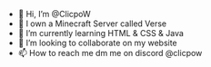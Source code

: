 - 👋 Hi, I’m @ClicpoW
- 👀 I own a Minecraft Server called Verse
- 🌱 I’m currently learning HTML & CSS & Java
- 💞️ I’m looking to collaborate on my website
- 📫 How to reach me dm me on discord @clicpow
